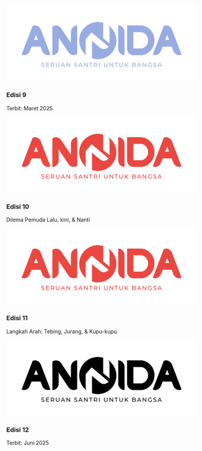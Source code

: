 <div class="magazine-item">
								<a href="?php echo isset($_SESSION['user_id']) ? 'e-magazine.php' : 'authentication/auth.php#login'; ?>">
									<img src="images/header-logo/logo annida (edisi blue).png" alt="Edisi 9 Cover">
								</a>
								<h3>Edisi 9</h3>
								<p>Terbit: Maret 2025</p>
							</div>
							<div class="magazine-item">
								<a href="?php echo isset($_SESSION['user_id']) ? 'e-magazine.php' : 'authentication/auth.php#login'; ?>">
									<img src="images/header-logo/logo annida (edisi orange).png" alt="Edisi 10 Cover">
								</a>
								<h3>Edisi 10</h3>
								<p>Dilema Pemuda Lalu, kini, & Nanti</p>
							</div>
							<div class="magazine-item">
								<a href="?php echo isset($_SESSION['user_id']) ? 'e-magazine.php' : 'authentication/auth.php#login'; ?>">
									<img src="images/header-logo/logo annida (edisi orange).png" alt="Edisi 11 Cover">
								</a>
								<h3>Edisi 11</h3>
								<p>Langkah Arah: Tebing, Jurang, & Kupu-kupu</p>
							</div>
							<div class="magazine-item">
								<a href="?php echo isset($_SESSION['user_id']) ? 'e-magazine.php' : 'authentication/auth.php#login'; ?>">
									<img src="images/header-logo/logo annida.png" alt="Edisi 12 Cover">
								</a>
								<h3>Edisi 12</h3>
								<p>Terbit: Juni 2025</p>
							</div>